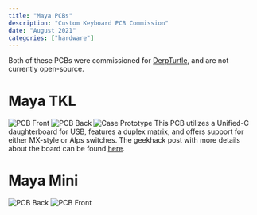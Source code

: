 ```yaml
---
title: "Maya PCBs"
description: "Custom Keyboard PCB Commission"
date: "August 2021"
categories: ["hardware"]
---
```

Both of these PCBs were commissioned for [DerpTurtle](https://github.com/RyanWooHoo), and are not currently open-source.
# Maya TKL
![PCB Front](hardware/maya/maya-tkl-front.png "Front of the PCB")
![PCB Back](hardware/maya/maya-tkl-back.png "Back of the PCB")
![Case Prototype](hardware/maya/proto.jpg "Prototypes of the Maya case in various colorways")
This PCB utilizes a Unified-C daughterboard for USB, features a duplex matrix, and offers support for either MX-style or Alps switches. The geekhack post with more details about the board can be found [here](https://geekhack.org/index.php?topic=114048.0).
# Maya Mini
![PCB Back](hardware/maya/maya-mini-back.png "Back of the PCB")
![PCB Front](hardware/maya/maya-mini-front.png "Front of the PCB")
